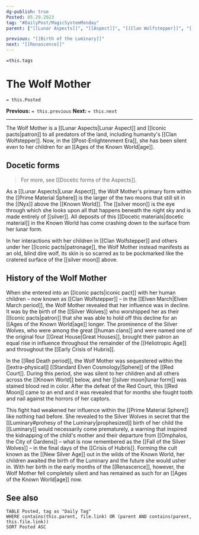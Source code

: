 ```yaml
---
dg-publish: true
Posted: 05.29.2023
tag: "#DailyPost/MagicSystemMonday"
parent: ["[[Lunar Aspects]]", "[[Aspect]]", "[[Clan Wolfstepper]]", "[[Silver]]", "[[silver moon]]"]

previous: "[[Birth of the Luminary]]"
next: "[[Renascence]]"
---
```

`=this.tags` 
# The Wolf Mother
`= this.Posted`

**Previous:** `= this.previous`
**Next:** `= this.next`

---

The Wolf Mother is a [[Lunar Aspects|Lunar Aspect]] and [[Iconic pacts|patron]] to all predators of the land, including humanity's [[Clan Wolfstepper]]. Now, in the [[Post-Enlightenment Era]], she has been silent even to her children for an [[Ages of the Known World|age]].

## Docetic forms

> For more, see [[Docetic forms of the Aspects]].

As a [[Lunar Aspects|Lunar Aspect]], the Wolf Mother's primary form within the [[Prime Material Sphere]] is the larger of the two moons that still sit in the [[Nyx]] above the [[Known World]]. The [[silver moon]] is the eye through which she looks upon all that happens beneath the night sky and is made entirely of [[silver]]. All deposits of this [[Docetic materials|docetic material]] in the Known World has come crashing down to the surface from her lunar form.

In her interactions with her children in [[Clan Wolfstepper]] and others under her [[Iconic pacts|patronage]], the Wolf Mother instead manifests as an old, blind dire wolf, its skin is so scarred as to be pockmarked like the cratered surface of the [[silver moon]] above.

## History of the Wolf Mother

When she entered into an [[Iconic pacts|iconic pact]] with her human children – now known as [[Clan Wolfstepper]] – in the [[Elven March|Elven March period]], the Wolf Mother revealed that her influence was in decline. It was by the birth of the [[Silver Wolves]] who worshipped her as their [[Iconic pacts|patron]] that she was able to hold off this decline for an [[Ages of the Known World|age]] longer. The prominence of the Silver Wolves, who were among the great [[human clans]] and were named one of the original four [[Great House|Great Houses]], brought their patron an equal rise in influence throughout the remainder of the [[Heliotropic Age]] and throughout the [[Early Crisis of Hubris]].

In the [[Red Death period]], the Wolf Mother was sequestered within the [[extra-physical]] [[Standard Elven Cosmology|Sphere]] of the [[Red Court]]. During this period, she was silent to her children and all others across the [[Known World]] below, and her [[silver moon|lunar form]] was stained blood red in color. After the defeat of the Red Court, this [[Red Moon]] came to an end and it was revealed that for months she fought tooth and nail against the horrors of her captors.

This fight had weakened her influence within the [[Prime Material Sphere]] like nothing had before. She revealed to the Silver Wolves in secret that the [[Luminary#prohesy of the Luminary|prophesized]] birth of her child the [[Luminary]] would necessarily come prematurely, a warning that inspired the kidnapping of the child's mother and their departure from [[Omphalos, the City of Gardens]] – what is now remembered as the [[Fall of the Silver Wolves]] – in the final days of the [[Crisis of Hubris]]. Forming the cult known as the [[New Silver Age]] out in the wilds of the Known World, her children awaited the birth of the Luminary and the future she would usher in. With her birth in the early months of the [[Renascence]], however, the Wolf Mother fell completely silent and has remained as such for an [[Ages of the Known World|age]] now.

## See also

```dataview
TABLE Posted, tag as "Daily Tag"
WHERE contains(this.parent, file.link) OR (parent AND contains(parent, this.file.link))
SORT Posted ASC
```